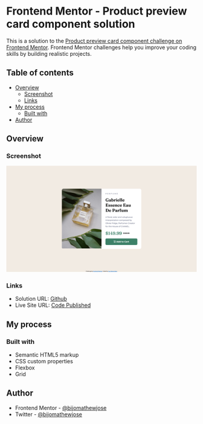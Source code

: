 # Frontend Mentor - Product preview card component solution

This is a solution to the [Product preview card component challenge on Frontend Mentor](https://www.frontendmentor.io/challenges/product-preview-card-component-GO7UmttRfa). Frontend Mentor challenges help you improve your coding skills by building realistic projects. 

## Table of contents

- [Overview](#overview)
  - [Screenshot][def]
  - [Links](#links)
- [My process](#my-process)
  - [Built with](#built-with)
- [Author](#author)

## Overview

### Screenshot

![](./screenshot.png)


### Links

- Solution URL: [Github](https://github.com/bijomathewjose/product-preview-card-component-main)
- Live Site URL: [Code Published](https://bijomathewjose.github.io/product-preview-card-component-main/)

## My process

### Built with

- Semantic HTML5 markup
- CSS custom properties
- Flexbox
- Grid

## Author

- Frontend Mentor - [@bijomathewjose](https://www.frontendmentor.io/profile/bijomathewjose)
- Twitter - [@bijomathewjose](https://www.twitter.com/bijomathewjose)

[def]: #screenshot
